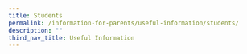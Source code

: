 ```yaml
---
title: Students
permalink: /information-for-parents/useful-information/students/
description: ""
third_nav_title: Useful Information
---
```

